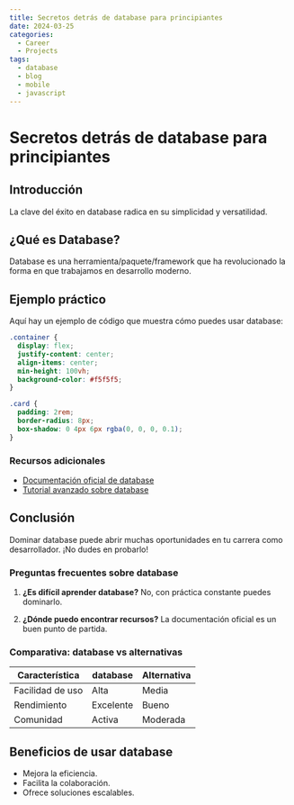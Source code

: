 ```yaml
---
title: Secretos detrás de database para principiantes
date: 2024-03-25
categories: 
  - Career
  - Projects
tags:
  - database
  - blog
  - mobile
  - javascript
---
```


# Secretos detrás de database para principiantes

## Introducción

La clave del éxito en database radica en su simplicidad y versatilidad.

## ¿Qué es Database?

Database es una herramienta/paquete/framework que ha revolucionado la forma en que trabajamos en desarrollo moderno.

## Ejemplo práctico

Aquí hay un ejemplo de código que muestra cómo puedes usar database:

```css
.container {
  display: flex;
  justify-content: center;
  align-items: center;
  min-height: 100vh;
  background-color: #f5f5f5;
}

.card {
  padding: 2rem;
  border-radius: 8px;
  box-shadow: 0 4px 6px rgba(0, 0, 0, 0.1);
}
```

### Recursos adicionales

- [Documentación oficial de database](https://example.com)
- [Tutorial avanzado sobre database](https://example.com/tutorial)

## Conclusión

Dominar database puede abrir muchas oportunidades en tu carrera como desarrollador. ¡No dudes en probarlo!

### Preguntas frecuentes sobre database

1. **¿Es difícil aprender database?**
   No, con práctica constante puedes dominarlo.

2. **¿Dónde puedo encontrar recursos?**
   La documentación oficial es un buen punto de partida.

### Comparativa: database vs alternativas

| Característica | database | Alternativa |
|---------------|-------------|------------|
| Facilidad de uso | Alta | Media |
| Rendimiento | Excelente | Bueno |
| Comunidad | Activa | Moderada |

## Beneficios de usar database

- Mejora la eficiencia.
- Facilita la colaboración.
- Ofrece soluciones escalables.